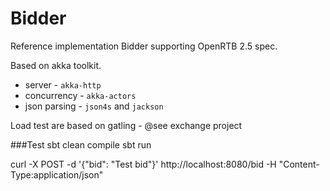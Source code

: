 Bidder
======

Reference implementation Bidder supporting OpenRTB 2.5 spec.

Based on akka toolkit.

- server - `akka-http`
- concurrency - `akka-actors`
- json parsing - `json4s` and `jackson`

Load test are based on gatling - @see exchange project



###Test
sbt clean compile
sbt run

curl -X POST -d '{"bid": "Test bid"}' http://localhost:8080/bid -H "Content-Type:application/json"
